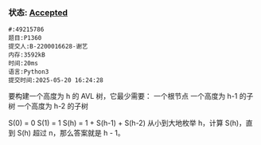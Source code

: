 ### 状态: [Accepted](http://dsbpython.openjudge.cn/dspythonbook/solution/49215786)
```
#:49215786
题目:P1360
提交人:B-2200016628-谢艺
内存:3592kB
时间:20ms
语言:Python3
提交时间:2025-05-20 16:24:28
```

要构建一个高度为 h 的 AVL 树，它最少需要：
    一个根节点
    一个高度为 h-1 的子树
    一个高度为 h-2 的子树


S(0) = 0
S(1) = 1
S(h) = 1 + S(h-1) + S(h-2)
从小到大地枚举 h，计算 S(h)，直到 S(h) 超过 n，那么答案就是 h - 1。

